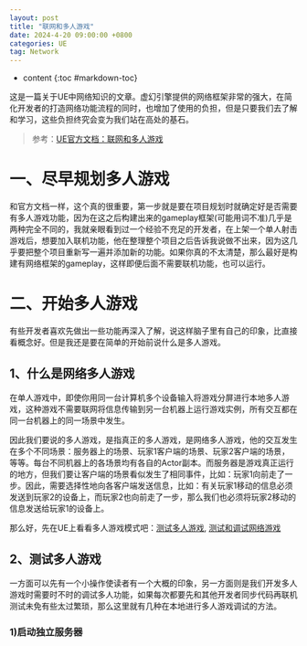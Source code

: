 ```yaml
---
layout: post
title: "联网和多人游戏"
date: 2024-4-20 09:00:00 +0800 
categories: UE
tag: Network
---
```

* content
{:toc #markdown-toc}

这是一篇关于UE中网络知识的文章。虚幻引擎提供的网络框架非常的强大，在简化开发者的打造网络功能流程的同时，也增加了使用的负担，但是只要我们去了解和学习，这些负担终究会变为我们站在高处的基石。

<!-- more -->

> 参考：[UE官方文档：联网和多人游戏](https://docs.unrealengine.com/4.26/zh-CN/InteractiveExperiences/Networking/)

# 一、尽早规划多人游戏

和官方文档一样，这个真的很重要，第一步就是要在项目规划时就确定好是否需要有多人游戏功能，因为在这之后构建出来的gameplay框架(可能用词不准)几乎是两种完全不同的，我就亲眼看到过一个经验不充足的开发者，在上架一个单人射击游戏后，想要加入联机功能，他在整理整个项目之后告诉我说做不出来，因为这几乎要把整个项目重新写一遍并添加新的功能。如果你真的不太清楚，那么最好是构建有网络框架的gameplay，这样即便后面不需要联机功能，也可以运行。

# 二、开始多人游戏

有些开发者喜欢先做出一些功能再深入了解，说这样脑子里有自己的印象，比直接看概念好。但是我还是要在简单的开始前说什么是多人游戏。

## 1、什么是网络多人游戏

在单人游戏中，即使你用同一台计算机多个设备输入将游戏分屏进行本地多人游戏，这种游戏不需要联网将信息传输到另一台机器上运行游戏实例，所有交互都在同一台机器上的同一场景中发生。

因此我们要说的多人游戏，是指真正的多人游戏，是网络多人游戏，他的交互发生在多个不同场景：服务器上的场景、玩家1客户端的场景、玩家2客户端的场景，等等。每台不同机器上的各场景均有各自的Actor副本。而服务器是游戏真正运行的地方，但我们要让客户端的场景看似发生了相同事件，比如：玩家1向前走了一步。因此，需要选择性地向各客户端发送信息，比如：有关玩家1移动的信息必须发送到玩家2的设备上，而玩家2也向前走了一步，那么我们也必须将玩家2移动的信息发送给玩家1的设备上。

那么好，先在UE上看看多人游戏模式吧：[测试多人游戏](https://docs.unrealengine.com/4.26/zh-CN/InteractiveExperiences/Networking/TestMultiplayer/), [测试和调试网络游戏](https://dev.epicgames.com/documentation/zh-cn/unreal-engine/testing-and-debugging-networked-games-in-unreal-engine?application_version=5.3)

## 2、测试多人游戏

一方面可以先有一个小操作使读者有一个大概的印象，另一方面则是我们开发多人游戏时需要时不时的调试多人功能，如果每次都要先和其他开发者同步代码再联机测试未免有些太过繁琐，那么这里就有几种在本地进行多人游戏调试的方法。

### 1)启动独立服务器
